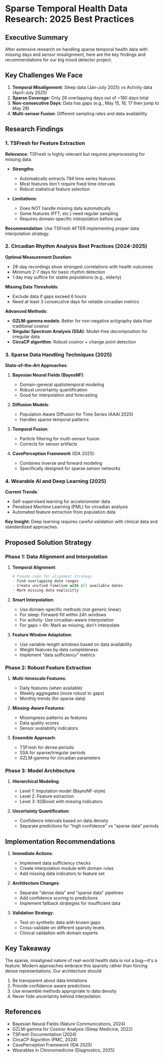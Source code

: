 # Sparse Temporal Health Data Research: 2025 Best Practices

## Executive Summary

After extensive research on handling sparse temporal health data with missing days and sensor misalignment, here are the key findings and recommendations for our big mood detector project.

## Key Challenges We Face

1. **Temporal Misalignment**: Sleep data (Jan-July 2025) vs Activity data (April-July 2025)
2. **Sparse Coverage**: Only 28 overlapping days out of ~180 days total
3. **Non-consecutive Days**: Data has gaps (e.g., May 15, 16, 17 then jump to May 28)
4. **Multi-sensor Fusion**: Different sampling rates and data availability

## Research Findings

### 1. TSFresh for Feature Extraction

**Relevance**: TSFresh is highly relevant but requires preprocessing for missing data.

- **Strengths**: 
  - Automatically extracts 794 time series features
  - Most features don't require fixed time intervals
  - Robust statistical feature selection
  
- **Limitations**:
  - Does NOT handle missing data automatically
  - Some features (FFT, etc.) need regular sampling
  - Requires domain-specific interpolation before use

**Recommendation**: Use TSFresh AFTER implementing proper data interpolation strategy.

### 2. Circadian Rhythm Analysis Best Practices (2024-2025)

**Optimal Measurement Duration**:
- 28-day recordings show strongest correlations with health outcomes
- Minimum 2-7 days for basic rhythm detection
- 1 day may suffice for stable populations (e.g., elderly)

**Missing Data Thresholds**:
- Exclude data if gaps exceed 6 hours
- Need at least 3 consecutive days for reliable circadian metrics

**Advanced Methods**:
- **GZLM-gamma models**: Better for non-negative actigraphy data than traditional cosinor
- **Singular Spectrum Analysis (SSA)**: Model-free decomposition for irregular data
- **CircaCP algorithm**: Robust cosinor + change point detection

### 3. Sparse Data Handling Techniques (2025)

**State-of-the-Art Approaches**:

1. **Bayesian Neural Fields (BayesNF)**:
   - Domain-general spatiotemporal modeling
   - Robust uncertainty quantification
   - Good for interpolation and forecasting

2. **Diffusion Models**:
   - Population Aware Diffusion for Time Series (AAAI 2025)
   - Handles sparse temporal patterns

3. **Temporal Fusion**:
   - Particle filtering for multi-sensor fusion
   - Corrects for sensor artifacts

4. **CavePerception Framework** (IDA 2025):
   - Combines inverse and forward modeling
   - Specifically designed for sparse sensor networks

### 4. Wearable AI and Deep Learning (2025)

**Current Trends**:
- Self-supervised learning for accelerometer data
- Penalized Machine Learning (PML) for circadian analysis
- Automated feature extraction from population data

**Key Insight**: Deep learning requires careful validation with clinical data and standardized approaches.

## Proposed Solution Strategy

### Phase 1: Data Alignment and Interpolation

1. **Temporal Alignment**:
   ```python
   # Pseudo-code for alignment strategy
   - Find overlapping date ranges
   - Create unified timeline with all available dates
   - Mark missing data explicitly
   ```

2. **Smart Interpolation**:
   - Use domain-specific methods (not generic linear)
   - For sleep: Forward-fill within 24h windows
   - For activity: Use circadian-aware interpolation
   - For gaps > 6h: Mark as missing, don't interpolate

3. **Feature Window Adaptation**:
   - Use variable-length windows based on data availability
   - Weight features by data completeness
   - Implement "data sufficiency" metrics

### Phase 2: Robust Feature Extraction

1. **Multi-timescale Features**:
   - Daily features (when available)
   - Weekly aggregates (more robust to gaps)
   - Monthly trends (for sparse data)

2. **Missing-Aware Features**:
   - Missingness patterns as features
   - Data quality scores
   - Sensor availability indicators

3. **Ensemble Approach**:
   - TSFresh for dense periods
   - SSA for sparse/irregular periods
   - GZLM-gamma for circadian parameters

### Phase 3: Model Architecture

1. **Hierarchical Modeling**:
   - Level 1: Imputation model (BayesNF-style)
   - Level 2: Feature extraction
   - Level 3: XGBoost with missing indicators

2. **Uncertainty Quantification**:
   - Confidence intervals based on data density
   - Separate predictions for "high confidence" vs "sparse data" periods

## Implementation Recommendations

1. **Immediate Actions**:
   - Implement data sufficiency checks
   - Create interpolation module with domain rules
   - Add missing data indicators to feature set

2. **Architecture Changes**:
   - Separate "dense data" and "sparse data" pipelines
   - Add confidence scoring to predictions
   - Implement fallback strategies for insufficient data

3. **Validation Strategy**:
   - Test on synthetic data with known gaps
   - Cross-validate on different sparsity levels
   - Clinical validation with domain experts

## Key Takeaway

The sparse, misaligned nature of real-world health data is not a bug—it's a feature. Modern approaches embrace this sparsity rather than forcing dense representations. Our architecture should:

1. Be transparent about data limitations
2. Provide confidence-aware predictions
3. Use ensemble methods appropriate to data density
4. Never hide uncertainty behind interpolation

## References

- Bayesian Neural Fields (Nature Communications, 2024)
- GZLM-gamma for Cosinor Analysis (Sleep Medicine, 2022)
- TSFresh Documentation (2024)
- CircaCP Algorithm (PMC, 2024)
- CavePerception Framework (IDA 2025)
- Wearables in Chronomedicine (Diagnostics, 2025)